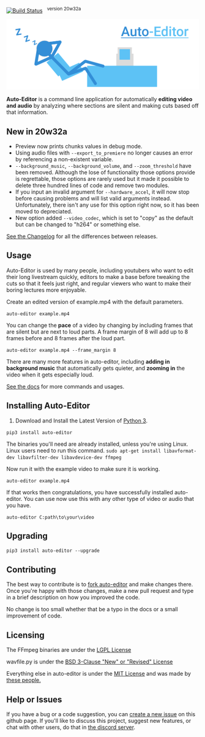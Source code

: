[![Build Status](https://travis-ci.com/WyattBlue/auto-editor.svg?branch=master)](https://travis-ci.com/WyattBlue/auto-editor)
 &nbsp;&nbsp;<sup>version 20w32a</sup>

<p align="center"><img src="https://github.com/WyattBlue/auto-editor/blob/master/resources/auto-editor_banner.png" width="700"></p>

**Auto-Editor** is a command line application for automatically **editing video and audio** by analyzing where sections are silent and making cuts based off that information.

## New in 20w32a
 * Preview now prints chunks values in debug mode.
 * Using audio files with `--export_to_premiere` no longer causes an error by referencing a non-existent variable.
 * `--background_music`, `--background_volume`, and `--zoom_threshold` have been removed. Although the lose of functionality those options provide is regrettable, those options are rarely used but it made it possible to delete three hundred lines of code and remove two modules.
 * If you input an invalid argument for `--hardware_accel`, it will now stop before causing problems and will list valid arguments instead. Unfortunately, there isn't any use for this option right now, so it has been moved to depreciated.
 * New option added `--video_codec`, which is set to "copy" as the default but can be changed to "h264" or something else.

[See the Changelog](https://github.com/WyattBlue/auto-editor/blob/master/resources/CHANGELOG.md) for all the differences between releases.

## Usage

Auto-Editor is used by many people, including youtubers who want to edit their long livestream quickly, editors to make a base before tweaking the cuts so that it feels just right, and regular viewers who want to make their boring lectures more enjoyable.

Create an edited version of example.mp4 with the default parameters.
```terminal
auto-editor example.mp4
```

You can change the **pace** of a video by changing by including frames that are silent but are next to loud parts. A frame margin of 8 will add up to 8 frames before and 8 frames after the loud part.

```terminal
auto-editor example.mp4 --frame_margin 8
```

There are many more features in auto-editor, including **adding in background music** that automatically gets quieter, and **zooming in** the video when it gets especially loud.

[See the docs](https://github.com/WyattBlue/auto-editor/blob/master/resources/docs.md) for more commands and usages.

## Installing Auto-Editor
 1. Download and Install the Latest Version of [Python 3](https://www.python.org/downloads/).

```terminal
pip3 install auto-editor
```

The binaries you'll need are already installed, unless you're using Linux.
Linux users need to run this command. `sudo apt-get install libavformat-dev libavfilter-dev libavdevice-dev ffmpeg`

Now run it with the example video to make sure it is working.

```terminal
auto-editor example.mp4
```

If that works then congratulations, you have successfully installed auto-editor. You can use now use this with any other type of video or audio that you have.

```terminal
auto-editor C:path\to\your\video
```


## Upgrading

```terminal
pip3 install auto-editor --upgrade
```

## Contributing
The best way to contribute is to [fork auto-editor](https://github.com/WyattBlue/auto-editor/fork) and make changes there. Once you're happy with those changes, make a new pull request and type in a brief description on how you improved the code.

No change is too small whether that be a typo in the docs or a small improvement of code.

## Licensing
The FFmpeg binaries are under the [LGPL License](https://github.com/WyattBlue/auto-editor/blob/master/auto_editor/win-ffmpeg/LICENSE.txt)

wavfile.py is under the [BSD 3-Clause "New" or "Revised" License](https://github.com/scipy/scipy/blob/master/LICENSE.txt)

Everything else in auto-editor is under the [MIT License](https://github.com/WyattBlue/auto-editor/blob/master/LICENSE) and was made by [these people.](https://github.com/WyattBlue/auto-editor/blob/master/resources/CREDITS.md)

## Help or Issues
If you have a bug or a code suggestion, you can [create a new issue](https://github.com/WyattBlue/auto-editor/issues/new) on this github page. If you'll like to discuss this project, suggest new features, or chat with other users, do that in [the discord server](https://discord.com/invite/kMHAWJJ).
